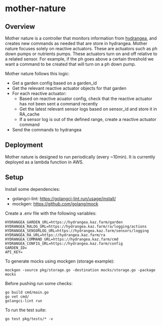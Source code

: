 # mother-nature

## Overview

Mother nature is a controller that monitors information from
[hydrangea](https://hydrangea.kaz.farm/), and creates new commands as needed
that are store in hydrangea. Mother nature focuses solely on reactive actuators.
These are actuators such as ph down pumps or nutrients pumps. These actuators
turn on and off relative to a related sensor. For example, if the ph goes above
a certain threshold we want a command to be created that will turn on a ph down
pump.

Mother nature follows this logic:

- Get a garden config based on a garden_id
- Get the relevant reactive actuator objects for that garden
- For each reactive actuator:
  - Based on reactive acuator config, check that the reactive actuator has not
    been sent a command recently
  - Get the latest relevant sensor logs based on sensor_id and store it in
    RA_cache
  - If a sensor log is out of the defined range, create a reactive actuator
    command
- Send the commands to hydrangea

## Deployment

Mother nature is designed to run periodically (every ~10min). It is currently
deployed as a lambda function in AWS.

## Setup

Install some dependencies:

- golangci-lint: https://golangci-lint.run/usage/install/
- mockgen: https://github.com/golang/mock

Create a .env file with the following variables:

```
HYDRANGEA_GARDEN_URL=https://hydrangea.kaz.farm/garden
HYDRANGEA_RALOG_URL=https://hydrangea.kaz.farm/ra/logging/actions
HYDRANGEA_SENSORLOG_URL=https://hydrangea.kaz.farm/sensors/logging
HYDRANGEA_RA_URL=https://hydrangea.kaz.farm/ra
HYDRANGEA_COMMAND_URL=https://hydrangea.kaz.farm/cmd
HYDRANGEA_CONFIG_URL=https://hydrangea.kaz.farm/config
GARDEN_ID=
API_KEY=
```

To generate mocks using mockgen (storage example):

```
mockgen -source pkg/storage.go -destination mocks/storage.go -package mocks
```

Before pushing run some checks:

```
go build cmd/main.go
go vet cmd/
golangci-lint run
```

To run the test suite:

```
go test pkg/tests/* -v
```
